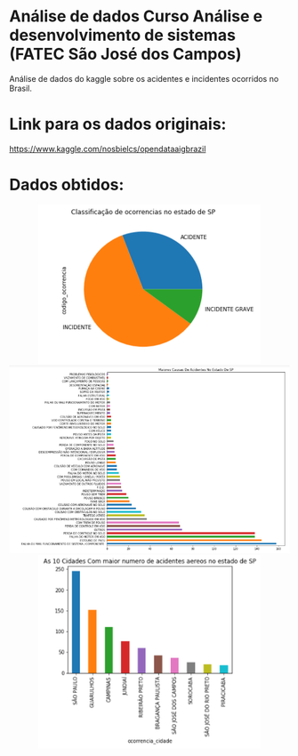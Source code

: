 # Análise de dados Curso Análise e desenvolvimento de sistemas (FATEC São José dos Campos)

Análise de dados do kaggle sobre os acidentes e incidentes ocorridos no Brasil.

# Link para os dados originais:
https://www.kaggle.com/nosbielcs/opendataaigbrazil

# Dados obtidos:
<div align="center">
    <img src="https://github.com/ygorm/Analise-De-Dados-AereoBrasil/blob/master/Screenshot_1.png" width="400" />
    <div height="2"></div>
</div>



<div align="center">
    <img src="https://github.com/ygorm/Analise-De-Dados-AereoBrasil/blob/master/Screenshot_2.png" width="800" />
    <div height="2"></div>
</div>



<div align="center">
    <img src="https://github.com/ygorm/Analise-De-Dados-AereoBrasil/blob/master/Screenshot_3.png" width="400" />
    <div height="2"></div>
</div>
